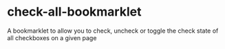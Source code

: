 check-all-bookmarklet
=====================

A bookmarklet to allow you to check, uncheck or toggle the check state of all checkboxes on a given page